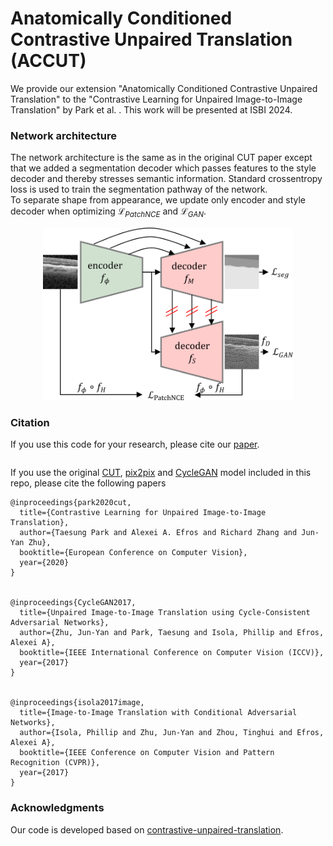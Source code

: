 # Anatomically Conditioned Contrastive Unpaired Translation (ACCUT)


We provide our extension "Anatomically Conditioned Contrastive Unpaired Translation" to the "Contrastive Learning for Unpaired Image-to-Image Translation" by Park et al. . This work will be presented at ISBI 2024.


### Network architecture
The network architecture is the same as in the original CUT paper except that we added a segmentation decoder which passes features to the style decoder and thereby stresses semantic information. Standard crossentropy loss is used to train the segmentation pathway of the network. <br /> To separate shape from appearance, we update only encoder and style decoder when optimizing $`\mathcal{L}_{PatchNCE}`$ and $`\mathcal{L}_{GAN}`$. 

<p align="center">
<img src="./imgs/all_networks.png" alt="drawing" width="400"/>
</p>


### Citation
If you use this code for your research, please cite our [paper](https://arxiv.org/pdf/).
```

```

If you use the original [CUT](https://arxiv.org/pdf/2007.15651), [pix2pix](https://phillipi.github.io/pix2pix/) and [CycleGAN](https://junyanz.github.io/CycleGAN/) model included in this repo, please cite the following papers
```
@inproceedings{park2020cut,
  title={Contrastive Learning for Unpaired Image-to-Image Translation},
  author={Taesung Park and Alexei A. Efros and Richard Zhang and Jun-Yan Zhu},
  booktitle={European Conference on Computer Vision},
  year={2020}
}


@inproceedings{CycleGAN2017,
  title={Unpaired Image-to-Image Translation using Cycle-Consistent Adversarial Networks},
  author={Zhu, Jun-Yan and Park, Taesung and Isola, Phillip and Efros, Alexei A},
  booktitle={IEEE International Conference on Computer Vision (ICCV)},
  year={2017}
}


@inproceedings{isola2017image,
  title={Image-to-Image Translation with Conditional Adversarial Networks},
  author={Isola, Phillip and Zhu, Jun-Yan and Zhou, Tinghui and Efros, Alexei A},
  booktitle={IEEE Conference on Computer Vision and Pattern Recognition (CVPR)},
  year={2017}
}
```


### Acknowledgments
 Our code is developed based on [contrastive-unpaired-translation](https://github.com/taesungp/contrastive-unpaired-translation). 
